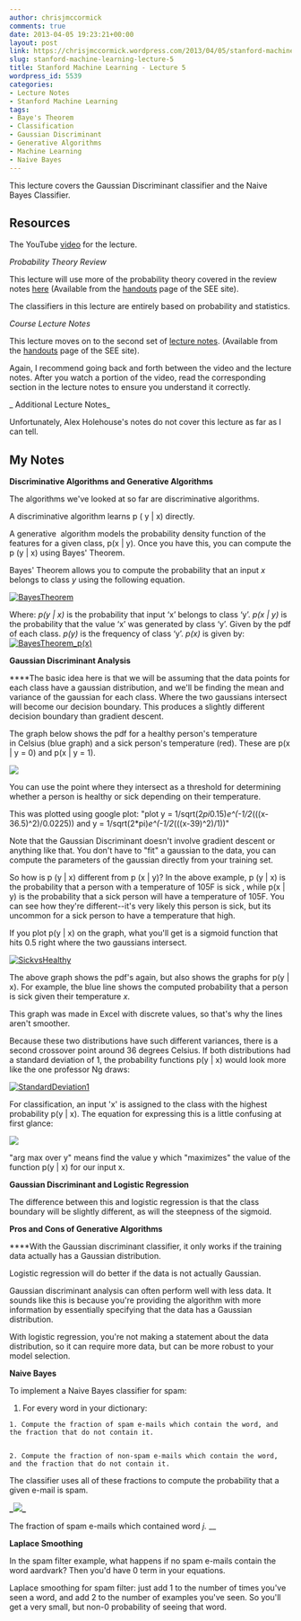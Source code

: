 ```yaml
---
author: chrisjmccormick
comments: true
date: 2013-04-05 19:23:21+00:00
layout: post
link: https://chrisjmccormick.wordpress.com/2013/04/05/stanford-machine-learning-lecture-5/
slug: stanford-machine-learning-lecture-5
title: Stanford Machine Learning - Lecture 5
wordpress_id: 5539
categories:
- Lecture Notes
- Stanford Machine Learning
tags:
- Baye's Theorem
- Classification
- Gaussian Discriminant
- Generative Algorithms
- Machine Learning
- Naive Bayes
---
```


This lecture covers the Gaussian Discriminant classifier and the Naive Bayes Classifier.


## **Resources**


The YouTube [video](http://www.youtube.com/watch?v=qRJ3GKMOFrE) for the lecture.

_Probability Theory Review_

This lecture will use more of the probability theory covered in the review notes [here](http://see.stanford.edu/materials/aimlcs229/cs229-prob.pdf) (Available from the [handouts](http://see.stanford.edu/see/materials/aimlcs229/handouts.aspx) page of the SEE site).

The classifiers in this lecture are entirely based on probability and statistics.

_Course Lecture Notes_

This lecture moves on to the second set of [lecture notes](http://see.stanford.edu/materials/aimlcs229/cs229-notes2.pdf). (Available from the [handouts](http://see.stanford.edu/see/materials/aimlcs229/handouts.aspx) page of the SEE site).

Again, I recommend going back and forth between the video and the lecture notes. After you watch a portion of the video, read the corresponding section in the lecture notes to ensure you understand it correctly.

_ Additional Lecture Notes_

Unfortunately, Alex Holehouse's notes do not cover this lecture as far as I can tell.


## My Notes


**Discriminative Algorithms and Generative Algorithms**

The algorithms we've looked at so far are discriminative algorithms.

A discriminative algorithm learns p ( y | x) directly.

A generative  algorithm models the probability density function of the features for a given class, p(x | y). Once you have this, you can compute the p (y | x) using Bayes' Theorem.

Bayes' Theorem allows you to compute the probability that an input _x_ belongs to class _y_ using the following equation.

[![BayesTheorem](http://chrisjmccormick.files.wordpress.com/2013/04/bayestheorem.png)](http://chrisjmccormick.files.wordpress.com/2013/04/bayestheorem.png)

Where:
_p(y | x)_ is the probability that input ‘x’ belongs to class ‘y’.
_p(x | y)_ is the probability that the value ‘x’ was generated by class ‘y’. Given by the pdf of each class.
_p(y)_ is the frequency of class ‘y’.
_p(x)_ is given by:
[![BayesTheorem_p(x)](http://chrisjmccormick.files.wordpress.com/2013/04/bayestheorem_px.png?w=470)](http://chrisjmccormick.files.wordpress.com/2013/04/bayestheorem_px.png)

**Gaussian Discriminant Analysis**

****The basic idea here is that we will be assuming that the data points for each class have a gaussian distribution, and we'll be finding the mean and variance of the gaussian for each class. Where the two gaussians intersect will become our decision boundary. This produces a slightly different decision boundary than gradient descent.

The graph below shows the pdf for a healthy person's temperature in Celsius (blue graph) and a sick person's temperature (red). These are p(x | y = 0) and p(x | y = 1).

**![](https://lh5.googleusercontent.com/Cqp3trI1eWZBfPg5-Aw7O0V5BuKpL5IGi60EvZ9IfgzFRQ2RhHbMAJUADtwgNawgizwJpv-n-6k_HgN6YQtu7iRVg9vT0Aszp_CfiAH7_94VdwQM-UDbBt4x)**

You can use the point where they intersect as a threshold for determining whether a person is healthy or sick depending on their temperature.

This was plotted using google plot: "plot y = 1/sqrt(2*pi*0.15)*e^(-1/2*(((x-36.5)^2)/0.0225)) and y = 1/sqrt(2*pi)*e^(-1/2*(((x-39)^2)/1))"

Note that the Gaussian Discriminant doesn't involve gradient descent or anything like that. You don't have to "fit" a gaussian to the data, you can compute the parameters of the gaussian directly from your training set.

So how is p (y | x) different from p (x | y)? In the above example, p (y | x) is the probability that a person with a temperature of 105F is sick , while p(x | y) is the probability that a sick person will have a temperature of 105F. You can see how they're different--it's very likely this person is sick, but its uncommon for a sick person to have a temperature that high.

If you plot p(y | x) on the graph, what you'll get is a sigmoid function that hits 0.5 right where the two gaussians intersect.

[![SickvsHealthy](http://chrisjmccormick.files.wordpress.com/2013/04/sickvshealthy.png?w=470)](http://chrisjmccormick.files.wordpress.com/2013/04/sickvshealthy.png)

The above graph shows the pdf's again, but also shows the graphs for p(y | x). For example, the blue line shows the computed probability that a person is sick given their temperature _x_.

This graph was made in Excel with discrete values, so that's why the lines aren't smoother.

Because these two distributions have such different variances, there is a second crossover point around 36 degrees Celsius. If both distributions had a standard deviation of 1, the probability functions p(y | x) would look more like the one professor Ng draws:

[![StandardDeviation1](http://chrisjmccormick.files.wordpress.com/2013/04/standarddeviation11.png?w=470)](http://chrisjmccormick.files.wordpress.com/2013/04/standarddeviation11.png)

For classification, an input 'x' is assigned to the class with the highest probability p(y | x). The equation for expressing this is a little confusing at first glance:

**![](https://lh3.googleusercontent.com/fHalHhfr8Jc9XvBpVfNpsxqprg9RQy5H_kMoIZGg0mJbltXSfY2H_k-F6521KAM5LHV-1ryRpIf4qkh93BmSY2HRK1K-vK1f62YkLRxitSUvJXg3q2aDxMzB)**

"arg max over y" means find the value y which "maximizes" the value of the function p(y | x) for our input x.

**Gaussian Discriminant and Logistic Regression**

The difference between this and logistic regression is that the class boundary will be slightly different, as will the steepness of the sigmoid.

**Pros and Cons of Generative Algorithms**

****With the Gaussian discriminant classifier, it only works if the training data actually has a Gaussian distribution.

Logistic regression will do better if the data is not actually Gaussian.

Gaussian discriminant analysis can often perform well with less data. It sounds like this is because you're providing the algorithm with more information by essentially specifying that the data has a Gaussian distribution.

With logistic regression, you're not making a statement about the data distribution, so it can require more data, but can be more robust to your model selection.

**Naive Bayes**

To implement a Naive Bayes classifier for spam:



	
  1. For every word in your dictionary:

	
    1. Compute the fraction of spam e-mails which contain the word, and the fraction that do not contain it.

	
    2. Compute the fraction of non-spam e-mails which contain the word, and the fraction that do not contain it.





The classifier uses all of these fractions to compute the probability that a given e-mail is spam.

**_**![](https://lh3.googleusercontent.com/RocLdilxdxy2g0r-FfYZyYwk9mPM3yJdTkjZ57IjQxOkk7gt_jSKT7fSDRvoq8PoYcWORbXhVfJ7voCMoHAYHtOnlLwgdBrRczTHE2UQar8uF8BmShRDiVvy)**_**

The fraction of spam e-mails which contained word _j._
__

**Laplace Smoothing**

In the spam filter example, what happens if no spam e-mails contain the word aardvark? Then you'd have 0 term in your equations.

Laplace smoothing for spam filter: just add 1 to the number of times you've seen a word, and add 2 to the number of examples you've seen. So you'll get a very small, but non-0 probability of seeing that word.
